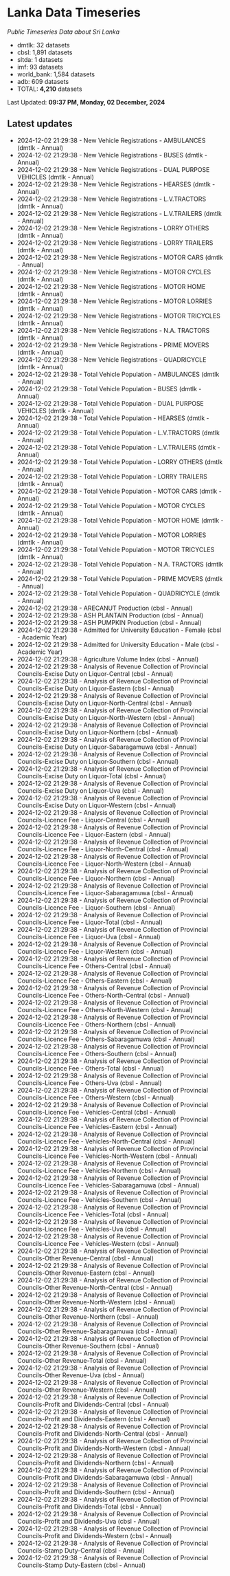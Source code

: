 # Lanka Data Timeseries
*Public Timeseries Data about Sri Lanka*

* dmtlk: 32 datasets
* cbsl: 1,891 datasets
* sltda: 1 datasets
* imf: 93 datasets
* world_bank: 1,584 datasets
* adb: 609 datasets
* TOTAL: **4,210** datasets

Last Updated: **09:37 PM, Monday, 02 December, 2024**

## Latest updates

* 2024-12-02 21:29:38 - New Vehicle Registrations - AMBULANCES (dmtlk - Annual)
* 2024-12-02 21:29:38 - New Vehicle Registrations - BUSES (dmtlk - Annual)
* 2024-12-02 21:29:38 - New Vehicle Registrations - DUAL PURPOSE VEHICLES (dmtlk - Annual)
* 2024-12-02 21:29:38 - New Vehicle Registrations - HEARSES (dmtlk - Annual)
* 2024-12-02 21:29:38 - New Vehicle Registrations - L.V.TRACTORS (dmtlk - Annual)
* 2024-12-02 21:29:38 - New Vehicle Registrations - L.V.TRAILERS (dmtlk - Annual)
* 2024-12-02 21:29:38 - New Vehicle Registrations - LORRY OTHERS (dmtlk - Annual)
* 2024-12-02 21:29:38 - New Vehicle Registrations - LORRY TRAILERS (dmtlk - Annual)
* 2024-12-02 21:29:38 - New Vehicle Registrations - MOTOR CARS (dmtlk - Annual)
* 2024-12-02 21:29:38 - New Vehicle Registrations - MOTOR CYCLES (dmtlk - Annual)
* 2024-12-02 21:29:38 - New Vehicle Registrations - MOTOR HOME (dmtlk - Annual)
* 2024-12-02 21:29:38 - New Vehicle Registrations - MOTOR LORRIES (dmtlk - Annual)
* 2024-12-02 21:29:38 - New Vehicle Registrations - MOTOR TRICYCLES (dmtlk - Annual)
* 2024-12-02 21:29:38 - New Vehicle Registrations - N.A. TRACTORS (dmtlk - Annual)
* 2024-12-02 21:29:38 - New Vehicle Registrations - PRIME MOVERS (dmtlk - Annual)
* 2024-12-02 21:29:38 - New Vehicle Registrations - QUADRICYCLE (dmtlk - Annual)
* 2024-12-02 21:29:38 - Total Vehicle Population - AMBULANCES (dmtlk - Annual)
* 2024-12-02 21:29:38 - Total Vehicle Population - BUSES (dmtlk - Annual)
* 2024-12-02 21:29:38 - Total Vehicle Population - DUAL PURPOSE VEHICLES (dmtlk - Annual)
* 2024-12-02 21:29:38 - Total Vehicle Population - HEARSES (dmtlk - Annual)
* 2024-12-02 21:29:38 - Total Vehicle Population - L.V.TRACTORS (dmtlk - Annual)
* 2024-12-02 21:29:38 - Total Vehicle Population - L.V.TRAILERS (dmtlk - Annual)
* 2024-12-02 21:29:38 - Total Vehicle Population - LORRY OTHERS (dmtlk - Annual)
* 2024-12-02 21:29:38 - Total Vehicle Population - LORRY TRAILERS (dmtlk - Annual)
* 2024-12-02 21:29:38 - Total Vehicle Population - MOTOR CARS (dmtlk - Annual)
* 2024-12-02 21:29:38 - Total Vehicle Population - MOTOR CYCLES (dmtlk - Annual)
* 2024-12-02 21:29:38 - Total Vehicle Population - MOTOR HOME (dmtlk - Annual)
* 2024-12-02 21:29:38 - Total Vehicle Population - MOTOR LORRIES (dmtlk - Annual)
* 2024-12-02 21:29:38 - Total Vehicle Population - MOTOR TRICYCLES (dmtlk - Annual)
* 2024-12-02 21:29:38 - Total Vehicle Population - N.A. TRACTORS (dmtlk - Annual)
* 2024-12-02 21:29:38 - Total Vehicle Population - PRIME MOVERS (dmtlk - Annual)
* 2024-12-02 21:29:38 - Total Vehicle Population - QUADRICYCLE (dmtlk - Annual)
* 2024-12-02 21:29:38 - ARECANUT Production (cbsl - Annual)
* 2024-12-02 21:29:38 - ASH PLANTAIN Production (cbsl - Annual)
* 2024-12-02 21:29:38 - ASH PUMPKIN Production (cbsl - Annual)
* 2024-12-02 21:29:38 - Admitted for University Education - Female (cbsl - Academic Year)
* 2024-12-02 21:29:38 - Admitted for University Education - Male (cbsl - Academic Year)
* 2024-12-02 21:29:38 - Agriculture Volume Index (cbsl - Annual)
* 2024-12-02 21:29:38 - Analysis of Revenue Collection of Provincial Councils-Excise Duty on Liquor-Central (cbsl - Annual)
* 2024-12-02 21:29:38 - Analysis of Revenue Collection of Provincial Councils-Excise Duty on Liquor-Eastern (cbsl - Annual)
* 2024-12-02 21:29:38 - Analysis of Revenue Collection of Provincial Councils-Excise Duty on Liquor-North-Central (cbsl - Annual)
* 2024-12-02 21:29:38 - Analysis of Revenue Collection of Provincial Councils-Excise Duty on Liquor-North-Western (cbsl - Annual)
* 2024-12-02 21:29:38 - Analysis of Revenue Collection of Provincial Councils-Excise Duty on Liquor-Northern (cbsl - Annual)
* 2024-12-02 21:29:38 - Analysis of Revenue Collection of Provincial Councils-Excise Duty on Liquor-Sabaragamuwa (cbsl - Annual)
* 2024-12-02 21:29:38 - Analysis of Revenue Collection of Provincial Councils-Excise Duty on Liquor-Southern (cbsl - Annual)
* 2024-12-02 21:29:38 - Analysis of Revenue Collection of Provincial Councils-Excise Duty on Liquor-Total (cbsl - Annual)
* 2024-12-02 21:29:38 - Analysis of Revenue Collection of Provincial Councils-Excise Duty on Liquor-Uva (cbsl - Annual)
* 2024-12-02 21:29:38 - Analysis of Revenue Collection of Provincial Councils-Excise Duty on Liquor-Western (cbsl - Annual)
* 2024-12-02 21:29:38 - Analysis of Revenue Collection of Provincial Councils-Licence Fee - Liquor-Central (cbsl - Annual)
* 2024-12-02 21:29:38 - Analysis of Revenue Collection of Provincial Councils-Licence Fee - Liquor-Eastern (cbsl - Annual)
* 2024-12-02 21:29:38 - Analysis of Revenue Collection of Provincial Councils-Licence Fee - Liquor-North-Central (cbsl - Annual)
* 2024-12-02 21:29:38 - Analysis of Revenue Collection of Provincial Councils-Licence Fee - Liquor-North-Western (cbsl - Annual)
* 2024-12-02 21:29:38 - Analysis of Revenue Collection of Provincial Councils-Licence Fee - Liquor-Northern (cbsl - Annual)
* 2024-12-02 21:29:38 - Analysis of Revenue Collection of Provincial Councils-Licence Fee - Liquor-Sabaragamuwa (cbsl - Annual)
* 2024-12-02 21:29:38 - Analysis of Revenue Collection of Provincial Councils-Licence Fee - Liquor-Southern (cbsl - Annual)
* 2024-12-02 21:29:38 - Analysis of Revenue Collection of Provincial Councils-Licence Fee - Liquor-Total (cbsl - Annual)
* 2024-12-02 21:29:38 - Analysis of Revenue Collection of Provincial Councils-Licence Fee - Liquor-Uva (cbsl - Annual)
* 2024-12-02 21:29:38 - Analysis of Revenue Collection of Provincial Councils-Licence Fee - Liquor-Western (cbsl - Annual)
* 2024-12-02 21:29:38 - Analysis of Revenue Collection of Provincial Councils-Licence Fee - Others-Central (cbsl - Annual)
* 2024-12-02 21:29:38 - Analysis of Revenue Collection of Provincial Councils-Licence Fee - Others-Eastern (cbsl - Annual)
* 2024-12-02 21:29:38 - Analysis of Revenue Collection of Provincial Councils-Licence Fee - Others-North-Central (cbsl - Annual)
* 2024-12-02 21:29:38 - Analysis of Revenue Collection of Provincial Councils-Licence Fee - Others-North-Western (cbsl - Annual)
* 2024-12-02 21:29:38 - Analysis of Revenue Collection of Provincial Councils-Licence Fee - Others-Northern (cbsl - Annual)
* 2024-12-02 21:29:38 - Analysis of Revenue Collection of Provincial Councils-Licence Fee - Others-Sabaragamuwa (cbsl - Annual)
* 2024-12-02 21:29:38 - Analysis of Revenue Collection of Provincial Councils-Licence Fee - Others-Southern (cbsl - Annual)
* 2024-12-02 21:29:38 - Analysis of Revenue Collection of Provincial Councils-Licence Fee - Others-Total (cbsl - Annual)
* 2024-12-02 21:29:38 - Analysis of Revenue Collection of Provincial Councils-Licence Fee - Others-Uva (cbsl - Annual)
* 2024-12-02 21:29:38 - Analysis of Revenue Collection of Provincial Councils-Licence Fee - Others-Western (cbsl - Annual)
* 2024-12-02 21:29:38 - Analysis of Revenue Collection of Provincial Councils-Licence Fee - Vehicles-Central (cbsl - Annual)
* 2024-12-02 21:29:38 - Analysis of Revenue Collection of Provincial Councils-Licence Fee - Vehicles-Eastern (cbsl - Annual)
* 2024-12-02 21:29:38 - Analysis of Revenue Collection of Provincial Councils-Licence Fee - Vehicles-North-Central (cbsl - Annual)
* 2024-12-02 21:29:38 - Analysis of Revenue Collection of Provincial Councils-Licence Fee - Vehicles-North-Western (cbsl - Annual)
* 2024-12-02 21:29:38 - Analysis of Revenue Collection of Provincial Councils-Licence Fee - Vehicles-Northern (cbsl - Annual)
* 2024-12-02 21:29:38 - Analysis of Revenue Collection of Provincial Councils-Licence Fee - Vehicles-Sabaragamuwa (cbsl - Annual)
* 2024-12-02 21:29:38 - Analysis of Revenue Collection of Provincial Councils-Licence Fee - Vehicles-Southern (cbsl - Annual)
* 2024-12-02 21:29:38 - Analysis of Revenue Collection of Provincial Councils-Licence Fee - Vehicles-Total (cbsl - Annual)
* 2024-12-02 21:29:38 - Analysis of Revenue Collection of Provincial Councils-Licence Fee - Vehicles-Uva (cbsl - Annual)
* 2024-12-02 21:29:38 - Analysis of Revenue Collection of Provincial Councils-Licence Fee - Vehicles-Western (cbsl - Annual)
* 2024-12-02 21:29:38 - Analysis of Revenue Collection of Provincial Councils-Other Revenue-Central (cbsl - Annual)
* 2024-12-02 21:29:38 - Analysis of Revenue Collection of Provincial Councils-Other Revenue-Eastern (cbsl - Annual)
* 2024-12-02 21:29:38 - Analysis of Revenue Collection of Provincial Councils-Other Revenue-North-Central (cbsl - Annual)
* 2024-12-02 21:29:38 - Analysis of Revenue Collection of Provincial Councils-Other Revenue-North-Western (cbsl - Annual)
* 2024-12-02 21:29:38 - Analysis of Revenue Collection of Provincial Councils-Other Revenue-Northern (cbsl - Annual)
* 2024-12-02 21:29:38 - Analysis of Revenue Collection of Provincial Councils-Other Revenue-Sabaragamuwa (cbsl - Annual)
* 2024-12-02 21:29:38 - Analysis of Revenue Collection of Provincial Councils-Other Revenue-Southern (cbsl - Annual)
* 2024-12-02 21:29:38 - Analysis of Revenue Collection of Provincial Councils-Other Revenue-Total (cbsl - Annual)
* 2024-12-02 21:29:38 - Analysis of Revenue Collection of Provincial Councils-Other Revenue-Uva (cbsl - Annual)
* 2024-12-02 21:29:38 - Analysis of Revenue Collection of Provincial Councils-Other Revenue-Western (cbsl - Annual)
* 2024-12-02 21:29:38 - Analysis of Revenue Collection of Provincial Councils-Profit and Dividends-Central (cbsl - Annual)
* 2024-12-02 21:29:38 - Analysis of Revenue Collection of Provincial Councils-Profit and Dividends-Eastern (cbsl - Annual)
* 2024-12-02 21:29:38 - Analysis of Revenue Collection of Provincial Councils-Profit and Dividends-North-Central (cbsl - Annual)
* 2024-12-02 21:29:38 - Analysis of Revenue Collection of Provincial Councils-Profit and Dividends-North-Western (cbsl - Annual)
* 2024-12-02 21:29:38 - Analysis of Revenue Collection of Provincial Councils-Profit and Dividends-Northern (cbsl - Annual)
* 2024-12-02 21:29:38 - Analysis of Revenue Collection of Provincial Councils-Profit and Dividends-Sabaragamuwa (cbsl - Annual)
* 2024-12-02 21:29:38 - Analysis of Revenue Collection of Provincial Councils-Profit and Dividends-Southern (cbsl - Annual)
* 2024-12-02 21:29:38 - Analysis of Revenue Collection of Provincial Councils-Profit and Dividends-Total (cbsl - Annual)
* 2024-12-02 21:29:38 - Analysis of Revenue Collection of Provincial Councils-Profit and Dividends-Uva (cbsl - Annual)
* 2024-12-02 21:29:38 - Analysis of Revenue Collection of Provincial Councils-Profit and Dividends-Western (cbsl - Annual)
* 2024-12-02 21:29:38 - Analysis of Revenue Collection of Provincial Councils-Stamp Duty-Central (cbsl - Annual)
* 2024-12-02 21:29:38 - Analysis of Revenue Collection of Provincial Councils-Stamp Duty-Eastern (cbsl - Annual)